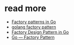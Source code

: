 # read more

* [Factory patterns in Go](https://www.sohamkamani.com/golang/2018-06-20-golang-factory-patterns/)
* [golang factory pattern](https://wangzhezhe.github.io/2019/06/16/golang-factory-pattern/)
* [Factory Design Pattern in Go](https://golangbyexample.com/golang-factory-design-pattern/)
* [Go — Factory Pattern](https://medium.com/@haluan/go-factory-design-pattern-e5301e0f3283)
